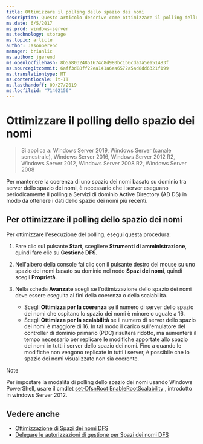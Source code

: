 ```yaml
---
title: Ottimizzare il polling dello spazio dei nomi
description: Questo articolo descrive come ottimizzare il polling dello spazio dei nomi per mantenere la coerenza di uno spazio dei nomi basato su domino tra server dello spazio dei nomi
ms.date: 6/5/2017
ms.prod: windows-server
ms.technology: storage
ms.topic: article
author: JasonGerend
manager: brianlic
ms.author: jgerend
ms.openlocfilehash: 8b5a80324851674c8d980bc1b6cda3a5ea51483f
ms.sourcegitcommit: 6aff3d88ff22ea141a6ea6572a5ad8dd6321f199
ms.translationtype: MT
ms.contentlocale: it-IT
ms.lasthandoff: 09/27/2019
ms.locfileid: "71402156"
---
```

# <a name="optimize-namespace-polling"></a>Ottimizzare il polling dello spazio dei nomi

> Si applica a: Windows Server 2019, Windows Server (canale semestrale), Windows Server 2016, Windows Server 2012 R2, Windows Server 2012, Windows Server 2008 R2, Windows Server 2008

Per mantenere la coerenza di uno spazio dei nomi basato su dominio tra server dello spazio dei nomi, è necessario che i server eseguano periodicamente il polling a Servizi di dominio Active Directory (AD DS) in modo da ottenere i dati dello spazio dei nomi più recenti. 

## <a name="to-optimize-namespace-polling"></a>Per ottimizzare il polling dello spazio dei nomi

Per ottimizzare l'esecuzione del polling, esegui questa procedura:

1.  Fare clic sul pulsante **Start**, scegliere **Strumenti di amministrazione**, quindi fare clic su **Gestione DFS**.

2.  Nell'albero della console fai clic con il pulsante destro del mouse su uno spazio dei nomi basato su dominio nel nodo **Spazi dei nomi**, quindi scegli **Proprietà**.

3.  Nella scheda **Avanzate** scegli se l'ottimizzazione dello spazio dei nomi deve essere eseguita ai fini della coerenza o della scalabilità.

    -   Scegli **Ottimizza per la coerenza** se il numero di server dello spazio dei nomi che ospitano lo spazio dei nomi è minore o uguale a 16.
    -   Scegli **Ottimizza per la scalabilità** se il numero di server dello spazio dei nomi è maggiore di 16. In tal modo il carico sull'emulatore del controller di dominio primario (PDC) risulterà ridotto, ma aumenterà il tempo necessario per replicare le modifiche apportate allo spazio dei nomi in tutti i server dello spazio dei nomi. Fino a quando le modifiche non vengono replicate in tutti i server, è possibile che lo spazio dei nomi visualizzato non sia coerente.

> [!NOTE]
> Per impostare la modalità di polling dello spazio dei nomi usando Windows PowerShell, usare il cmdlet [set-DfsnRoot EnableRootScalability](https://technet.microsoft.com/library/jj884281.aspx) , introdotto in windows Server 2012.

## <a name="see-also"></a>Vedere anche

-   [Ottimizzazione di Spazi dei nomi DFS](tuning-dfs-namespaces.md)
-   [Delegare le autorizzazioni di gestione per Spazi dei nomi DFS](delegate-management-permissions-for-dfs-namespaces.md)